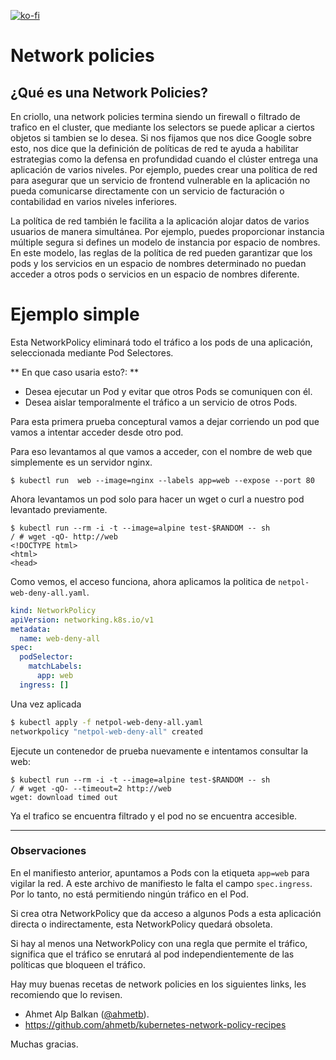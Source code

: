 [![ko-fi](https://www.ko-fi.com/img/githubbutton_sm.svg)](https://ko-fi.com/josephefranco)

# Network policies

## ¿Qué es una Network Policies?

En criollo, una network policies termina siendo un firewall o filtrado de trafico en el cluster, que mediante los selectors se puede aplicar a ciertos objetos si tambien se lo desea.
Si nos fijamos que nos dice Google sobre esto, nos dice que la definición de políticas de red te ayuda a habilitar estrategias como la defensa en profundidad cuando el clúster entrega una aplicación de varios niveles. Por ejemplo, puedes crear una política de red para asegurar que un servicio de frontend vulnerable en la aplicación no pueda comunicarse directamente con un servicio de facturación o contabilidad en varios niveles inferiores.

La política de red también le facilita a la aplicación alojar datos de varios usuarios de manera simultánea. Por ejemplo, puedes proporcionar instancia múltiple segura si defines un modelo de instancia por espacio de nombres. En este modelo, las reglas de la política de red pueden garantizar que los pods y los servicios en un espacio de nombres determinado no puedan acceder a otros pods o servicios en un espacio de nombres diferente.


# Ejemplo simple

Esta NetworkPolicy eliminará todo el tráfico a los pods de una aplicación, seleccionada mediante Pod Selectores.

** En que caso usaria esto?: **
- Desea ejecutar un Pod y evitar que otros Pods se comuniquen con él.
- Desea aislar temporalmente el tráfico a un servicio de otros Pods.


Para esta primera prueba conceptural vamos a dejar corriendo un pod que vamos a intentar acceder desde otro pod.

Para eso levantamos al que vamos a acceder, con el nombre de web que simplemente es un servidor nginx.

```
$ kubectl run  web --image=nginx --labels app=web --expose --port 80
```


Ahora levantamos un pod solo para hacer un wget o curl a nuestro pod levantado previamente.

```
$ kubectl run --rm -i -t --image=alpine test-$RANDOM -- sh
/ # wget -qO- http://web
<!DOCTYPE html>
<html>
<head>
```

Como vemos, el acceso funciona, ahora aplicamos la politica de `netpol-web-deny-all.yaml`.

```yaml
kind: NetworkPolicy
apiVersion: networking.k8s.io/v1
metadata:
  name: web-deny-all
spec:
  podSelector:
    matchLabels:
      app: web
  ingress: []
```
Una vez aplicada 

```sh
$ kubectl apply -f netpol-web-deny-all.yaml
networkpolicy "netpol-web-deny-all" created
```

Ejecute un contenedor de prueba nuevamente e intentamos consultar la web:

```
$ kubectl run --rm -i -t --image=alpine test-$RANDOM -- sh
/ # wget -qO- --timeout=2 http://web
wget: download timed out
```

Ya el trafico se encuentra filtrado y el pod no se encuentra accesible.

-----

### Observaciones

En el manifiesto anterior, apuntamos a Pods con la etiqueta `app=web` para vigilar la red. A este archivo de manifiesto le falta el campo `spec.ingress`. Por lo tanto, no está permitiendo ningún tráfico en el Pod.

Si crea otra NetworkPolicy que da acceso a algunos Pods a esta aplicación directa o indirectamente, esta NetworkPolicy quedará obsoleta.

Si hay al menos una NetworkPolicy con una regla que permite el tráfico, significa que el tráfico se enrutará al pod independientemente de las políticas que bloqueen el tráfico.

 
Hay muy buenas recetas de network policies en los siguientes links, les recomiendo que lo revisen.

- Ahmet Alp Balkan ([@ahmetb](https://twitter.com/ahmetb)).
- https://github.com/ahmetb/kubernetes-network-policy-recipes

Muchas gracias.